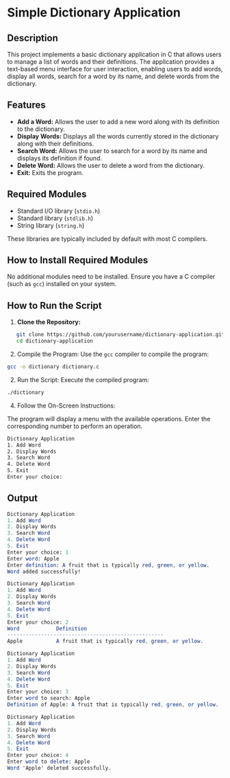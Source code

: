 # Simple Dictionary Application

## Description
This project implements a basic dictionary application in C that allows users to manage a list of words and their definitions. The application provides a text-based menu interface for user interaction, enabling users to add words, display all words, search for a word by its name, and delete words from the dictionary.

## Features
- **Add a Word:** Allows the user to add a new word along with its definition to the dictionary.
- **Display Words:** Displays all the words currently stored in the dictionary along with their definitions.
- **Search Word:** Allows the user to search for a word by its name and displays its definition if found.
- **Delete Word:** Allows the user to delete a word from the dictionary.
- **Exit:** Exits the program.

## Required Modules

- Standard I/O library (`stdio.h`)
- Standard library (`stdlib.h`)
- String library (`string.h`)

These libraries are typically included by default with most C compilers.

## How to Install Required Modules

No additional modules need to be installed. Ensure you have a C compiler (such as `gcc`) installed on your system.

## How to Run the Script

1. **Clone the Repository:**
```sh
   git clone https://github.com/yourusername/dictionary-application.git
   cd dictionary-application
```
2. Compile the Program:
Use the `gcc` compiler to compile the program:
```bash 
gcc -o dictionary dictionary.c
```
2. Run the Script:
Execute the compiled program:
```bash 
./dictionary
```

4. Follow the On-Screen Instructions:

The program will display a menu with the available operations. Enter the corresponding number to perform an operation.
```bash 
Dictionary Application
1. Add Word
2. Display Words
3. Search Word
4. Delete Word
5. Exit
Enter your choice: 
```
## Output
```mathematica
Dictionary Application
1. Add Word
2. Display Words
3. Search Word
4. Delete Word
5. Exit
Enter your choice: 1
Enter word: Apple
Enter definition: A fruit that is typically red, green, or yellow.
Word added successfully!

Dictionary Application
1. Add Word
2. Display Words
3. Search Word
4. Delete Word
5. Exit
Enter your choice: 2
Word            Definition
---------------------------------------------------
Apple           A fruit that is typically red, green, or yellow.

Dictionary Application
1. Add Word
2. Display Words
3. Search Word
4. Delete Word
5. Exit
Enter your choice: 3
Enter word to search: Apple
Definition of Apple: A fruit that is typically red, green, or yellow.

Dictionary Application
1. Add Word
2. Display Words
3. Search Word
4. Delete Word
5. Exit
Enter your choice: 4
Enter word to delete: Apple
Word 'Apple' deleted successfully.
```
